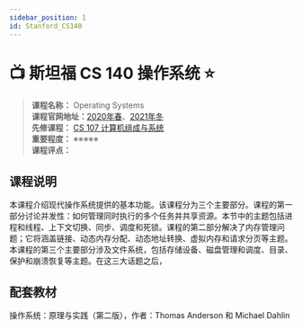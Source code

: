 ```yaml
---
sidebar_position: 1
id: Stanford_CS140
---
```


# 📺 斯坦福 CS 140 操作系统 ⭐️


>**课程名称：** Operating Systems    
**课程官网地址：**[2020年春](https://web.stanford.edu/~ouster/cgi-bin/cs140-spring20/index.php)、[2021年冬](https://www.scs.stanford.edu/21wi-cs140/)    
**先修课程：** [CS 107 计算机组成与系统](https://hackway.org/docs/cs/sophomore/system/cs107)       
**重要程度：** ※※※※※  
**课程评点：**   

## 课程说明
本课程介绍现代操作系统提供的基本功能。该课程分为三个主要部分。课程的第一部分讨论并发性：如何管理同时执行的多个任务并共享资源。本节中的主题包括进程和线程、上下文切换、同步、调度和死锁。课程的第二部分解决了内存管​​理问题；它将涵盖链接、动态内存分配、动态地址转换、虚拟内存和请求分页等主题。本课程的第三个主要部分涉及文件系统，包括存储设备、磁盘管理和调度、目录、保护和崩溃恢复等主题。在这三大话题之后，



## 配套教材


操作系统：原理与实践（第二版），作者：Thomas Anderson 和 Michael Dahlin




